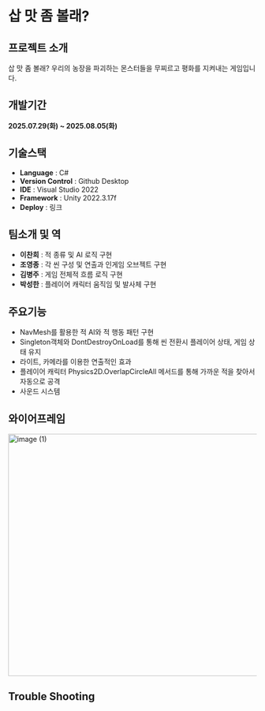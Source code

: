 # 삽 맛 좀 볼래?

## 프로젝트 소개

삽 맛 좀 볼래? 우리의 농장을 파괴하는 몬스터들을 무찌르고 평화를 지켜내는 게임입니다.

## 개발기간

**2025.07.29(화) ~ 2025.08.05(화)**

## 기술스택

- **Language** : C#
- **Version Control** : Github Desktop
- **IDE** : Visual Studio 2022
- **Framework** : Unity 2022.3.17f
- **Deploy** : 링크

## 팀소개 및 역

- **이찬희** : 적 종류 및 AI 로직 구현
- **조영종** : 각 씬 구성 및 연출과 인게임 오브젝트 구현
- **김병주** : 게임 전체적 흐름 로직 구현
- **박성한** : 플레이어 캐릭터 움직임 및 발사체 구현

## 주요기능

- NavMesh를 활용한 적 AI와 적 행동 패턴 구현
- Singleton객체와 DontDestroyOnLoad를 통해 씬 전환시 플레이어 상태, 게임 상태 유지
- 라이트, 카메라를 이용한 연출적인 효과
- 플레이어 캐릭터 Physics2D.OverlapCircleAll 메서드를 통해 가까운 적을 찾아서 자동으로 공격
- 사운드 시스템

## 와이어프레임

<img width="1410" height="491" alt="image (1)" src="https://github.com/user-attachments/assets/48331323-7dc7-42ef-9999-4ffc7b8eaed9" />

## Trouble Shooting
